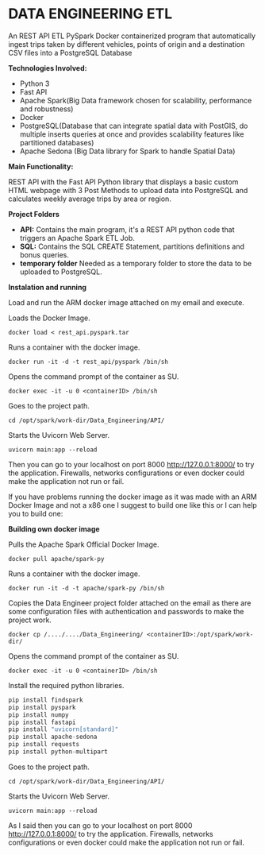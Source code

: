 # DATA ENGINEERING ETL
An REST API ETL PySpark Docker containerized program that automatically ingest trips taken by different vehicles, points of origin and a destination CSV files into a PostgreSQL Database

**Technologies Involved:** 
- Python 3
- Fast API
- Apache Spark(Big Data framework chosen for scalability, performance and robustness)
- Docker
- PostgreSQL(Database that can integrate spatial data with PostGIS, do multiple inserts queries at once and provides scalability features like partitioned databases)
- Apache Sedona (Big Data library for Spark to handle Spatial Data)

**Main Functionality:**

REST API with the Fast API Python library that displays a basic custom HTML webpage with 3 Post Methods to upload data into PostgreSQL and calculates weekly average trips by area or region.

**Project Folders**
- **API:** Contains the main  program, it's a REST API python code that triggers an Apache Spark ETL Job. 
- **SQL:** Contains the SQL CREATE Statement, partitions definitions and bonus queries.
- **temporary folder** Needed as a temporary folder to store the data to be uploaded to PostgreSQL.

**Instalation and running**

Load and run the ARM docker image attached on my email and execute.


Loads the Docker Image.
```shell
docker load < rest_api.pyspark.tar
```

Runs a container with the docker image.
```shell
docker run -it -d -t rest_api/pyspark /bin/sh 
```

Opens the command prompt of the container as SU.
```shell
docker exec -it -u 0 <containerID> /bin/sh 
```

Goes to the project path.
```shell
cd /opt/spark/work-dir/Data_Engineering/API/
```
Starts the Uvicorn Web Server.
```shell
uvicorn main:app --reload
```

Then you can go to your localhost on port 8000 http://127.0.0.1:8000/ to try the application. Firewalls, networks configurations or even docker could make the application not run or fail.

If you have problems running the docker image as it was made with an ARM Docker Image and not a x86 one I suggest to build one like this or I can help you to build one: 

**Building own docker image**

Pulls the Apache Spark Official Docker Image.
```shell
docker pull apache/spark-py
```
Runs a container with the docker image.
```shell
docker run -it -d -t apache/spark-py /bin/sh 
```
Copies the Data Engineer project folder attached on the email as there are some configuration files with authentication and passwords to make the project work.
```shell
docker cp /..../..../Data_Engineering/ <containerID>:/opt/spark/work-dir/
```
Opens the command prompt of the container as SU.
```shell
docker exec -it -u 0 <containerID> /bin/sh 
```
Install the required python libraries.
```python
pip install findspark
pip install pyspark
pip install numpy
pip install fastapi
pip install "uvicorn[standard]"
pip install apache-sedona
pip install requests
pip install python-multipart
```
Goes to the project path.
```shell
cd /opt/spark/work-dir/Data_Engineering/API/
```
Starts the Uvicorn Web Server.
```shell
uvicorn main:app --reload
```

As I said then you can go to your localhost on port 8000 http://127.0.0.1:8000/ to try the application. Firewalls, networks configurations or even docker could make the application not run or fail.

